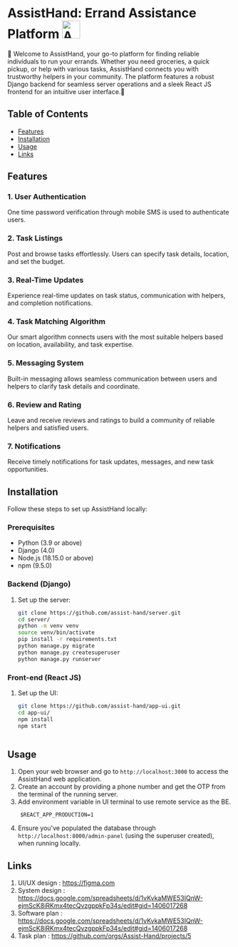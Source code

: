 # AssistHand: Errand Assistance Platform <img src="https://avatars.githubusercontent.com/u/119107979?s=400&u=febb4487b91ba289850cd98cbcfb7b572b360bbc&v=4" alt="AssistHand Logo" width="40" height="40"> 


🌟 Welcome to AssistHand, your go-to platform for finding reliable individuals to run your errands. Whether you need groceries, a quick pickup, or help with various tasks, AssistHand connects you with trustworthy helpers in your community. The platform features a robust Django backend for seamless server operations and a sleek React JS frontend for an intuitive user interface.🚀

## Table of Contents
- [Features](#features)
- [Installation](#installation)
- [Usage](#usage)
- [Links](#links)

## Features

### 1. User Authentication
One time password verification through mobile SMS is used to authenticate users.

### 2. Task Listings
Post and browse tasks effortlessly. Users can specify task details, location, and set the budget.

### 3. Real-Time Updates
Experience real-time updates on task status, communication with helpers, and completion notifications.

### 4. Task Matching Algorithm
Our smart algorithm connects users with the most suitable helpers based on location, availability, and task expertise.

### 5. Messaging System
Built-in messaging allows seamless communication between users and helpers to clarify task details and coordinate.

### 6. Review and Rating
Leave and receive reviews and ratings to build a community of reliable helpers and satisfied users.

### 7. Notifications
Receive timely notifications for task updates, messages, and new task opportunities.

## Installation

Follow these steps to set up AssistHand locally:

### Prerequisites
- Python (3.9 or above)
- Django (4.0)
- Node.js (18.15.0 or above)
- npm (9.5.0)

### Backend (Django)
1. Set up the server:
   ```bash
   git clone https://github.com/assist-hand/server.git
   cd server/
   python -m venv venv
   source venv/bin/activate
   pip install -r requirements.txt
   python manage.py migrate
   python manage.py createsuperuser
   python manage.py runserver


### Front-end (React JS)
1. Set up the UI:
   ```bash
   git clone https://github.com/assist-hand/app-ui.git
   cd app-ui/
   npm install
   npm start



## Usage

1. Open your web browser and go to `http://localhost:3000` to access the AssistHand web application.
2. Create an account by providing a phone number and get the OTP from the terminal of the running server.
3. Add environment variable in UI terminal to use remote service as the BE.
```
    $REACT_APP_PRODUCTION=1
```
4. Ensure you've populated the database through `http://localhost:8000/admin-panel` (using the superuser created), when running locally.

## Links

1. UI/UX design : https://figma.com
2. System design : https://docs.google.com/spreadsheets/d/1vKvkaMWE53IQnW-ejmScK8iRKmx4tecQvzgppkFp34s/edit#gid=1406017268
3. Software plan : https://docs.google.com/spreadsheets/d/1vKvkaMWE53IQnW-ejmScK8iRKmx4tecQvzgppkFp34s/edit#gid=1406017268
3. Task plan : https://github.com/orgs/Assist-Hand/projects/5
